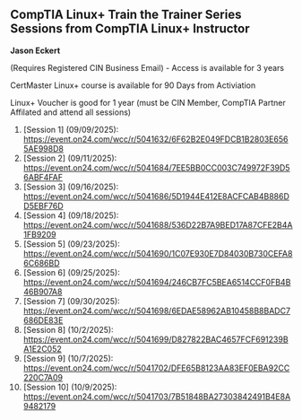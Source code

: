 ## CompTIA Linux+ Train the Trainer Series Sessions from CompTIA Linux+ Instructor
**Jason Eckert**

(Requires Registered CIN Business Email) - Access is available for 3 years

CertMaster Linux+ course is available for 90 Days from Activiation

Linux+ Voucher is good for 1 year (must be CIN Member, CompTIA Partner Affilated and attend all sessions)

1. [Session 1] (09/09/2025): https://event.on24.com/wcc/r/5041632/6F62B2E049FDCB1B2803E6565AE998D8
2. [Session 2] (09/11/2025): https://event.on24.com/wcc/r/5041684/7EE5BB0CC003C749972F39D56ABF4FAF
3. [Session 3] (09/16/2025): https://event.on24.com/wcc/r/5041686/5D1944E412E8ACFCAB4B886DD5EBF76D
4. [Session 4] (09/18/2025): https://event.on24.com/wcc/r/5041688/536D22B7A9BED17A87CFE2B4A1FB9209
5. [Session 5] (09/23/2025): https://event.on24.com/wcc/r/5041690/1C07E930E7D84030B730CEFA86C686BD
6. [Session 6] (09/25/2025): https://event.on24.com/wcc/r/5041694/246CB7FC5BEA6514CCF0FB4B46B907A8
7. [Session 7] (09/30/2025): https://event.on24.com/wcc/r/5041698/6EDAE58962AB10458B8BADC7686DE83E
8. [Session 8] (10/2/2025): https://event.on24.com/wcc/r/5041699/D827822BAC4657FCF691239BA1E2C052
9. [Session 9] (10/7/2025): https://event.on24.com/wcc/r/5041702/DFE65B8123AA83EF0EBA92CC220C7A09
10. [Session 10] (10/9/2025): https://event.on24.com/wcc/r/5041703/7B51848BA27303842491B4E8A9482179
